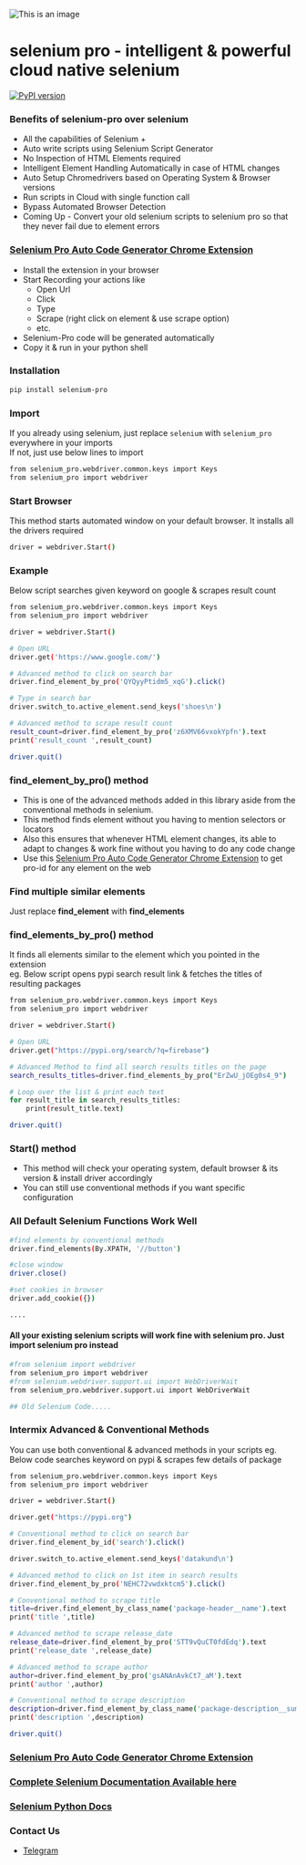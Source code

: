 ![This is an image](https://firebasestorage.googleapis.com/v0/b/datakund-studio.appspot.com/o/selenium%20pro1.png?alt=media&token=45a2f1cd-b577-4bb5-9ff8-8e91ac7c9aec)

# selenium pro - intelligent & powerful cloud native selenium
[![PyPI version](https://badge.fury.io/py/selenium-pro.svg)](https://badge.fury.io/py/selenium-pro)

### Benefits of selenium-pro over selenium
- All the capabilities of Selenium + 
- Auto write scripts using Selenium Script Generator
- No Inspection of HTML Elements required
- Intelligent Element Handling Automatically in case of HTML changes
- Auto Setup Chromedrivers based on Operating System & Browser versions
- Run scripts in Cloud with single function call
- Bypass Automated Browser Detection
- Coming Up - Convert your old selenium scripts to selenium pro so that they never fail due to element errors

### [Selenium Pro Auto Code Generator Chrome Extension](https://chrome.google.com/webstore/detail/selenium-auto-code-genera/ocimgcpcnobcnmclomhhmjidgoiekeaf)
- Install the extension in your browser
- Start Recording your actions like 
  - Open Url
  - Click
  - Type
  - Scrape (right click on element & use scrape option)
  - etc.
- Selenium-Pro code will be generated automatically
- Copy it & run in your python shell

### Installation
```sh
pip install selenium-pro
```

### Import
If you already using selenium, just replace `selenium` with `selenium_pro` everywhere in your imports  
If not, just use below lines to import
```sh
from selenium_pro.webdriver.common.keys import Keys
from selenium_pro import webdriver
```

### Start Browser
This method starts automated window on your default browser. It installs all the drivers required
```sh
driver = webdriver.Start()
```

### Example
Below script searches given keyword on google & scrapes result count
```sh
from selenium_pro.webdriver.common.keys import Keys
from selenium_pro import webdriver

driver = webdriver.Start()

# Open URL
driver.get('https://www.google.com/')

# Advanced method to click on search bar
driver.find_element_by_pro('QYQyyPtidm5_xqG').click()

# Type in search bar
driver.switch_to.active_element.send_keys('shoes\n')

# Advanced method to scrape result count
result_count=driver.find_element_by_pro('z6XMV66vxokYpfn').text
print('result_count ',result_count)

driver.quit()

```

### find_element_by_pro() method
- This is one of the advanced methods added in this library aside from the conventional methods in selenium.
- This method finds element without you having to mention selectors or locators
- Also this ensures that whenever HTML element changes, its able to adapt to changes & work fine without you having to do any code change
- Use this [Selenium Pro Auto Code Generator Chrome Extension](https://chrome.google.com/webstore/detail/selenium-auto-code-genera/ocimgcpcnobcnmclomhhmjidgoiekeaf) to get pro-id for any element on the web

### Find multiple similar elements
Just replace **find_element** with **find_elements**

### find_elements_by_pro() method 
It finds all elements similar to the element which you pointed in the extension  
eg. Below script opens pypi search result link & fetches the titles of resulting packages

```sh
from selenium_pro.webdriver.common.keys import Keys
from selenium_pro import webdriver

driver = webdriver.Start()

# Open URL
driver.get("https://pypi.org/search/?q=firebase")

# Advanced Method to find all search results titles on the page
search_results_titles=driver.find_elements_by_pro("ErZwU_jOEg0s4_9")

# Loop over the list & print each text
for result_title in search_results_titles:
	print(result_title.text)

driver.quit()

```

### Start() method
- This method will check your operating system, default browser & its version & install driver accordingly
- You can still use conventional methods if you want  specific configuration


### All Default Selenium Functions Work Well
```sh
#find elements by conventional methods
driver.find_elements(By.XPATH, '//button')

#close window
driver.close()

#set cookies in browser
driver.add_cookie({})

....
```

#### All your existing selenium scripts will work fine with selenium pro. Just import selenium pro instead

```sh
#from selenium import webdriver
from selenium_pro import webdriver
#from selenium.webdriver.support.ui import WebDriverWait
from selenium_pro.webdriver.support.ui import WebDriverWait

## Old Selenium Code.....
```

### Intermix Advanced & Conventional Methods
You can use both conventional & advanced methods in your scripts
eg. Below code searches keyword on pypi & scrapes few details of package

```sh
from selenium_pro.webdriver.common.keys import Keys
from selenium_pro import webdriver

driver = webdriver.Start()

driver.get("https://pypi.org")

# Conventional method to click on search bar
driver.find_element_by_id('search').click()

driver.switch_to.active_element.send_keys('datakund\n')

# Advanced method to click on 1st item in search results
driver.find_element_by_pro('NEHC72vwdxktcm5').click()

# Conventional method to scrape title
title=driver.find_element_by_class_name('package-header__name').text
print('title ',title)

# Advanced method to scrape release_date
release_date=driver.find_element_by_pro('STT9vQuCT0fdEdq').text
print('release_date ',release_date)

# Advanced method to scrape author
author=driver.find_element_by_pro('gsANAnAvkCt7_aM').text
print('author ',author)

# Conventional method to scrape description
description=driver.find_element_by_class_name('package-description__summary').text
print('description ',description)

driver.quit()
```

### [Selenium Pro Auto Code Generator Chrome Extension](https://chrome.google.com/webstore/detail/selenium-auto-code-genera/ocimgcpcnobcnmclomhhmjidgoiekeaf)

### [Complete Selenium Documentation Available here](https://www.selenium.dev/documentation/)
### [Selenium Python Docs](https://selenium-python.readthedocs.io/)

### Contact Us
* [Telegram](https://t.me/datakund)